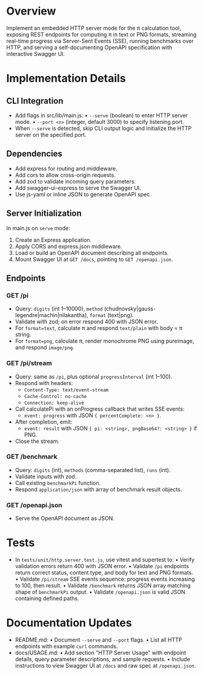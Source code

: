 # Overview
Implement an embedded HTTP server mode for the π calculation tool, exposing REST endpoints for computing π in text or PNG formats, streaming real-time progress via Server-Sent Events (SSE), running benchmarks over HTTP, and serving a self-documenting OpenAPI specification with interactive Swagger UI.

# Implementation Details

## CLI Integration

- Add flags in src/lib/main.js:
  • `--serve` (boolean) to enter HTTP server mode.
  • `--port <n>` (integer, default 3000) to specify listening port.
- When `--serve` is detected, skip CLI output logic and initialize the HTTP server on the specified port.

## Dependencies

- Add express for routing and middleware.
- Add cors to allow cross-origin requests.
- Add zod to validate incoming query parameters.
- Add swagger-ui-express to serve the Swagger UI.
- Use js-yaml or inline JSON to generate OpenAPI spec.

## Server Initialization

In main.js on `serve` mode:

1. Create an Express application.
2. Apply CORS and express.json middleware.
3. Load or build an OpenAPI document describing all endpoints.
4. Mount Swagger UI at `GET /docs`, pointing to `GET /openapi.json`.

## Endpoints

### GET /pi

- Query: `digits` (int 1–10000), `method` (chudnovsky|gauss-legendre|machin|nilakantha), `format` (text|png).
- Validate with zod; on error respond 400 with JSON error.
- For `format=text`, calculate π and respond `text/plain` with body = π string.
- For `format=png`, calculate π, render monochrome PNG using pureimage, and respond `image/png`.

### GET /pi/stream

- Query: same as `/pi`, plus optional `progressInterval` (int 1–100).
- Respond with headers:
  - `Content-Type: text/event-stream`
  - `Cache-Control: no-cache`
  - `Connection: keep-alive`
- Call calculatePi with an onProgress callback that writes SSE events:
  - `event: progress` with JSON `{ percentComplete: <n> }`.
- After completion, emit:
  - `event: result` with JSON `{ pi: <string>, pngBase64?: <string> }` if PNG.
- Close the stream.

### GET /benchmark

- Query: `digits` (int), `methods` (comma-separated list), `runs` (int).
- Validate inputs with zod.
- Call existing `benchmarkPi` function.
- Respond `application/json` with array of benchmark result objects.

### GET /openapi.json

- Serve the OpenAPI document as JSON.


# Tests

- In `tests/unit/http.server.test.js`, use vitest and supertest to:
  • Verify validation errors return 400 with JSON error.
  • Validate `/pi` endpoints return correct status, content type, and body for text and PNG formats.
  • Validate `/pi/stream` SSE events sequence: progress events increasing to 100, then result.
  • Validate `/benchmark` returns JSON array matching shape of `benchmarkPi` output.
  • Validate `/openapi.json` is valid JSON containing defined paths.


# Documentation Updates

- README.md:
  • Document `--serve` and `--port` flags.
  • List all HTTP endpoints with example `curl` commands.
- docs/USAGE.md:
  • Add section "HTTP Server Usage" with endpoint details, query parameter descriptions, and sample requests.
  • Include instructions to view Swagger UI at `/docs` and raw spec at `/openapi.json`.
